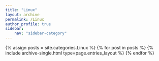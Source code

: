 ```yaml
---
title: "Linux"
layout: archive
permalink: /Linux
author_profile: true
sidebar:
    nav: "sidebar-category"
---
```



{% assign posts = site.categories.Linux %}
{% for post in posts %} {% include archive-single.html type=page.entries_layout %} {% endfor %}